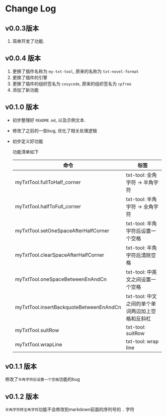 # Change Log

## v0.0.3版本

1. 简单开发了功能.

## v0.0.4 版本

1. 更换了插件名称为 `my-txt-tool`, 原来的名称为 `txt-novel-format`
2. 更换了插件的引擎
3. 更换了插件的组织签名为 `cosycode`, 原来的组织签名为 `cpfree`
4. 添加了新功能

## v0.1.0 版本

- 初步整理好 `README.md`, 以及示例文本.
- 修改了之前的一些bug, 优化了相关处理逻辑
- 初步定义好功能

   功能清单如下

   | 命令                                    | 标签                                             |
   | --------------------------------------- | ------------------------------------------------ |
   | myTxtTool.fullToHalf_corner             | txt-tool: 全角字符 -> 半角字符                   |
   | myTxtTool.halfToFull_corner             | txt-tool: 半角字符 -> 全角字符                   |
   | myTxtTool.setOneSpaceAfterHalfCorner    | txt-tool: 半角字符后设置一个空格                 |
   | myTxtTool.clearSpaceAfterHalfCorner     | txt-tool: 半角字符后清除空格                     |
   | myTxtTool.oneSpaceBetweenEnAndCn        | txt-tool: 中英文之间设置一个空格                 |
   | myTxtTool.insertBackquoteBetweenEnAndCn | txt-tool: 中文之间的单个单词两边加上空格和反斜杠 |
   | myTxtTool.suitRow                       | txt-tool: suitRow                                |
   | myTxtTool.wrapLine                      | txt-tool: wrap line                              |

## v0.1.1 版本

修改了`半角字符后设置一个空格`功能的bug

## v0.1.2 版本

`半角字符转全角字符`功能不会修改到markdown前面的序列号的 `.` 字符


